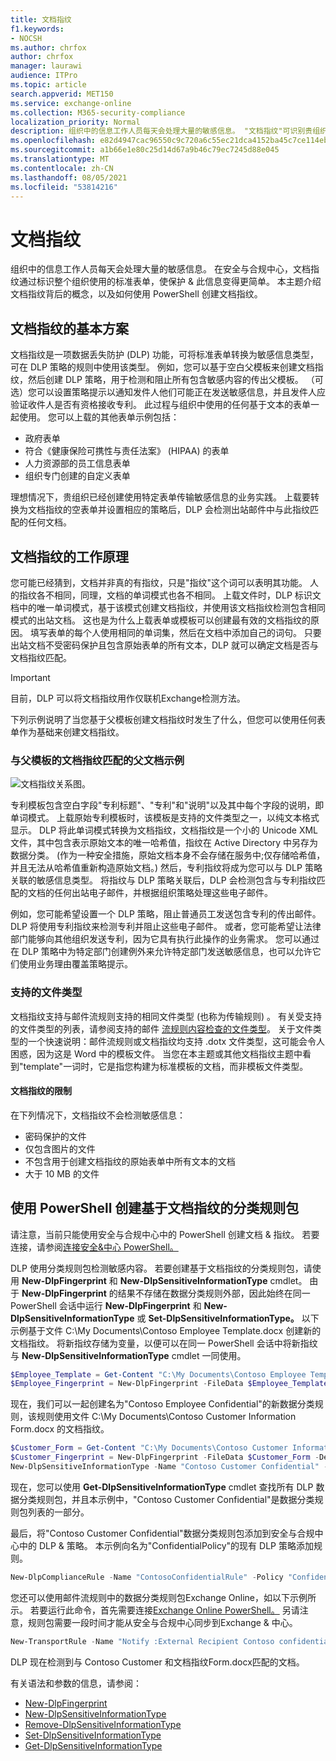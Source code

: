 ```yaml
---
title: 文档指纹
f1.keywords:
- NOCSH
ms.author: chrfox
author: chrfox
manager: laurawi
audience: ITPro
ms.topic: article
search.appverid: MET150
ms.service: exchange-online
ms.collection: M365-security-compliance
localization_priority: Normal
description: 组织中的信息工作人员每天会处理大量的敏感信息。 "文档指纹"可识别贵组织中使用的标准表单，以便于您保护此信息。 本主题介绍文档指纹背后的概念，以及如何使用 PowerShell 创建文档指纹。
ms.openlocfilehash: e82d4947cac96550c9c720a6c55ec21dca4152ba45c7ce114eb3ba07a276a223
ms.sourcegitcommit: a1b66e1e80c25d14d67a9b46c79ec7245d88e045
ms.translationtype: MT
ms.contentlocale: zh-CN
ms.lasthandoff: 08/05/2021
ms.locfileid: "53814216"
---
```

# <a name="document-fingerprinting"></a>文档指纹

组织中的信息工作人员每天会处理大量的敏感信息。 在安全与合规中心，文档指纹通过标识整个组织使用的标准表单，使保护 &amp; 此信息变得更简单。 本主题介绍文档指纹背后的概念，以及如何使用 PowerShell 创建文档指纹。
  
## <a name="basic-scenario-for-document-fingerprinting"></a>文档指纹的基本方案

文档指纹是一项数据丢失防护 (DLP) 功能，可将标准表单转换为敏感信息类型，可在 DLP 策略的规则中使用该类型。 例如，您可以基于空白父模板来创建文档指纹，然后创建 DLP 策略，用于检测和阻止所有包含敏感内容的传出父模板。 （可选）您可以设置策略提示[](use-notifications-and-policy-tips.md)以通知发件人他们可能正在发送敏感信息，并且发件人应验证收件人是否有资格接收专利。 此过程与组织中使用的任何基于文本的表单一起使用。 您可以上载的其他表单示例包括：
  
- 政府表单
- 符合《健康保险可携性与责任法案》 (HIPAA) 的表单  
- 人力资源部的员工信息表单
- 组织专门创建的自定义表单

理想情况下，贵组织已经创建使用特定表单传输敏感信息的业务实践。 上载要转换为文档指纹的空表单并设置相应的策略后，DLP 会检测出站邮件中与此指纹匹配的任何文档。

## <a name="how-document-fingerprinting-works"></a>文档指纹的工作原理

您可能已经猜到，文档并非真的有指纹，只是"指纹"这个词可以表明其功能。 人的指纹各不相同，同理，文档的单词模式也各不相同。 上载文件时，DLP 标识文档中的唯一单词模式，基于该模式创建文档指纹，并使用该文档指纹检测包含相同模式的出站文档。 这也是为什么上载表单或模板可以创建最有效的文档指纹的原因。 填写表单的每个人使用相同的单词集，然后在文档中添加自己的词句。 只要出站文档不受密码保护且包含原始表单的所有文本，DLP 就可以确定文档是否与文档指纹匹配。

> [!IMPORTANT]
> 目前，DLP 可以将文档指纹用作仅联机Exchange检测方法。

下列示例说明了当您基于父模板创建文档指纹时发生了什么，但您可以使用任何表单作为基础来创建文档指纹。
  
### <a name="example-of-a-patent-document-matching-a-document-fingerprint-of-a-patent-template"></a>与父模板的文档指纹匹配的父文档示例

![文档指纹关系图。](../media/Document-Fingerprinting-diagram.png)
  
专利模板包含空白字段"专利标题"、"专利"和"说明"以及其中每个字段的说明，即单词模式。 上载原始专利模板时，该模板是支持的文件类型之一，以纯文本格式显示。 DLP 将此单词模式转换为文档指纹，文档指纹是一个小的 Unicode XML 文件，其中包含表示原始文本的唯一哈希值，指纹在 Active Directory 中另存为数据分类。  (作为一种安全措施，原始文档本身不会存储在服务中;仅存储哈希值，并且无法从哈希值重新构造原始文档。) 然后，专利指纹将成为您可以与 DLP 策略关联的敏感信息类型。 将指纹与 DLP 策略关联后，DLP 会检测包含与专利指纹匹配的文档的任何出站电子邮件，并根据组织策略处理这些电子邮件。 

例如，您可能希望设置一个 DLP 策略，阻止普通员工发送包含专利的传出邮件。 DLP 将使用专利指纹来检测专利并阻止这些电子邮件。 或者，您可能希望让法律部门能够向其他组织发送专利，因为它具有执行此操作的业务需求。 您可以通过在 DLP 策略中为特定部门创建例外来允许特定部门发送敏感信息，也可以允许它们使用业务理由覆盖策略提示。
  
### <a name="supported-file-types"></a>支持的文件类型

文档指纹支持与邮件流规则支持的相同文件类型 (也称为传输规则) 。 有关受支持的文件类型的列表，请参阅支持的邮件 [流规则内容检查的文件类型](/exchange/security-and-compliance/mail-flow-rules/inspect-message-attachments#supported-file-types-for-mail-flow-rule-content-inspection)。 关于文件类型的一个快速说明：邮件流规则或文档指纹均支持 .dotx 文件类型，这可能会令人困惑，因为这是 Word 中的模板文件。 当您在本主题或其他文档指纹主题中看到"template"一词时，它是指您构建为标准模板的文档，而非模板文件类型。
  
#### <a name="limitations-of-document-fingerprinting"></a>文档指纹的限制

在下列情况下，文档指纹不会检测敏感信息：
  
- 密码保护的文件
- 仅包含图片的文件
- 不包含用于创建文档指纹的原始表单中所有文本的文档
- 大于 10 MB 的文件

## <a name="use-powershell-to-create-a-classification-rule-package-based-on-document-fingerprinting"></a>使用 PowerShell 创建基于文档指纹的分类规则包

请注意，当前只能使用安全与合规中心中的 PowerShell 创建文档 &amp; 指纹。 若要连接，请参阅[连接安全&中心 PowerShell。](/powershell/exchange/connect-to-scc-powershell)

DLP 使用分类规则包检测敏感内容。 若要创建基于文档指纹的分类规则包，请使用 **New-DlpFingerprint** 和 **New-DlpSensitiveInformationType** cmdlet。 由于 **New-DlpFingerprint** 的结果不存储在数据分类规则外部，因此始终在同一 PowerShell 会话中运行 **New-DlpFingerprint** 和 **New-DlpSensitiveInformationType** 或 **Set-DlpSensitiveInformationType。** 以下示例基于文件 C:\My Documents\Contoso Employee Template.docx 创建新的文档指纹。 将新指纹存储为变量，以便可以在同一 PowerShell 会话中将新指纹与 **New-DlpSensitiveInformationType** cmdlet 一同使用。
  
```powershell
$Employee_Template = Get-Content "C:\My Documents\Contoso Employee Template.docx" -Encoding byte -ReadCount 0
$Employee_Fingerprint = New-DlpFingerprint -FileData $Employee_Template -Description "Contoso Employee Template"
```

现在，我们可以一起创建名为"Contoso Employee Confidential"的新数据分类规则，该规则使用文件 C:\My Documents\Contoso Customer Information Form.docx 的文档指纹。
  
```powershell
$Customer_Form = Get-Content "C:\My Documents\Contoso Customer Information Form.docx" -Encoding byte -ReadCount 0
$Customer_Fingerprint = New-DlpFingerprint -FileData $Customer_Form -Description "Contoso Customer Information Form"
New-DlpSensitiveInformationType -Name "Contoso Customer Confidential" -Fingerprints $Customer_Fingerprint -Description "Message contains Contoso customer information." 
```

现在，您可以使用 **Get-DlpSensitiveInformationType** cmdlet 查找所有 DLP 数据分类规则包，并且本示例中，"Contoso Customer Confidential"是数据分类规则包列表的一部分。 
  
最后，将"Contoso Customer Confidential"数据分类规则包添加到安全与合规中心中的 DLP &amp; 策略。 本示例向名为"ConfidentialPolicy"的现有 DLP 策略添加规则。

```powershell
New-DlpComplianceRule -Name "ContosoConfidentialRule" -Policy "ConfidentialPolicy" -ContentContainsSensitiveInformation @{Name="Contoso Customer Confidential"} -BlockAccess $True
```

您还可以使用邮件流规则中的数据分类规则包Exchange Online，如以下示例所示。 若要运行此命令，首先需要连接[Exchange Online PowerShell。](/powershell/exchange/connect-to-exchange-online-powershell) 另请注意，规则包需要一段时间才能从安全与合规中心同步到Exchange &amp; 中心。
  
```powershell
New-TransportRule -Name "Notify :External Recipient Contoso confidential" -NotifySender NotifyOnly -Mode Enforce -SentToScope NotInOrganization -MessageContainsDataClassification @{Name=" Contoso Customer Confidential"}
```

DLP 现在检测到与 Contoso Customer 和文档指纹Form.docx匹配的文档。
  
有关语法和参数的信息，请参阅：

- [New-DlpFingerprint](/powershell/module/exchange/New-DlpFingerprint)
- [New-DlpSensitiveInformationType](/powershell/module/exchange/New-DlpSensitiveInformationType)
- [Remove-DlpSensitiveInformationType](/powershell/module/exchange/Remove-DlpSensitiveInformationType)
- [Set-DlpSensitiveInformationType](/powershell/module/exchange/Set-DlpSensitiveInformationType)
- [Get-DlpSensitiveInformationType](/powershell/module/exchange/Get-DlpSensitiveInformationType)
